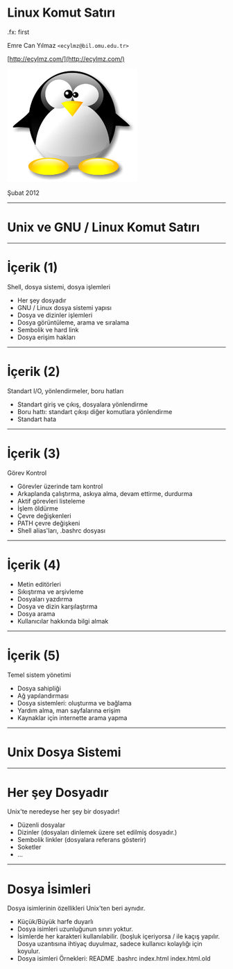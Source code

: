 # Linux Komut Satırı

.fx: first

Emre Can Yılmaz `<ecylmz@bil.omu.edu.tr>`

[http://ecylmz.com/](http://ecylmz.com/)

![tux](media/tux.png)

Şubat 2012

----

# Unix ve GNU / Linux Komut Satırı

---

# İçerik (1)

Shell, dosya sistemi, dosya işlemleri

- Her şey dosyadır
- GNU / Linux dosya sistemi yapısı
- Dosya ve dizinler işlemleri
- Dosya görüntüleme, arama ve sıralama
- Sembolik ve hard link
- Dosya erişim hakları

----

# İçerik (2)

Standart I/O, yönlendirmeler, boru hatları

- Standart giriş ve çıkış, dosyalara yönlendirme
- Boru hattı: standart çıkışı diğer komutlara yönlendirme
- Standart hata

---

# İçerik (3)

Görev Kontrol

- Görevler üzerinde tam kontrol
- Arkaplanda çalıştırma, askıya alma, devam ettirme, durdurma
- Aktif görevleri listeleme
- İşlem öldürme
- Çevre değişkenleri
- PATH çevre değişkeni
- Shell alias'ları, .bashrc dosyası

---

# İçerik (4)

- Metin editörleri
- Sıkıştırma ve arşivleme
- Dosyaları yazdırma
- Dosya ve dizin karşılaştırma
- Dosya arama
- Kullanıcılar hakkında bilgi almak

---

# İçerik (5)

Temel sistem yönetimi

- Dosya sahipliği
- Ağ yapılandırması
- Dosya sistemleri: oluşturma ve bağlama
- Yardım alma, man sayfalarına erişim
- Kaynaklar için internette arama yapma

---

# Unix Dosya Sistemi

---

# Her şey Dosyadır

Unix'te neredeyse her şey bir dosyadır!

- Düzenli dosyalar
- Dizinler (dosyaları dinlemek üzere set edilmiş dosyadır.)
- Sembolik linkler (dosyalara referans gösterir)
- Soketler
- ...

---

# Dosya İsimleri

Dosya isimlerinin özellikleri Unix'ten beri aynıdır.

- Küçük/Büyük harfe duyarlı
- Dosya isimleri uzunluğunun sınırı yoktur.
- İsimlerde her karakteri kullanılabilir. (boşluk içeriyorsa / ile kaçış yapılır. Dosya uzantısına ihtiyaç duyulmaz, sadece kullanıcı kolaylığı için koyulur.
- Dosya isimleri Örnekleri:
README  .bashrc  index.html  index.html.old
